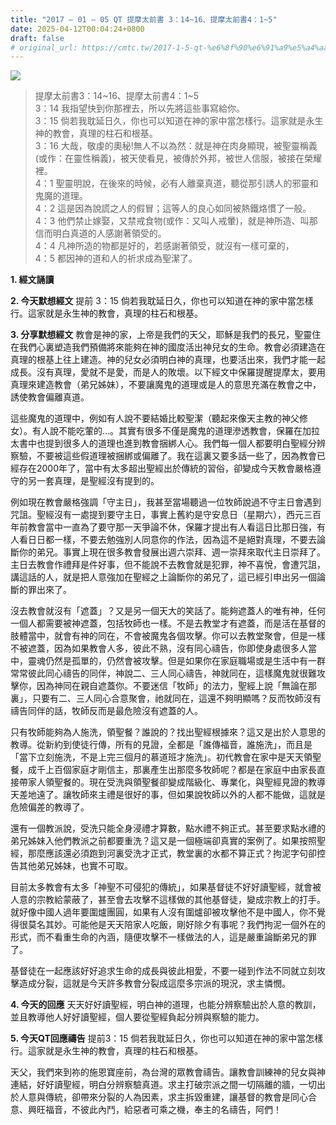 ```yaml
---
title: "2017 – 01 – 05 QT 提摩太前書 3：14~16、提摩太前書4：1~5"
date: 2025-04-12T00:04:24+0800
draft: false
# original_url: https://cmtc.tw/2017-1-5-qt-%e6%8f%90%e6%91%a9%e5%a4%aa%e5%89%8d%e6%9b%b83%ef%bc%9a113
---
```


![](/images/qt.jpg)
> 提摩太前書3：14\~16、提摩太前書4：1\~5  
> 3：14 我指望快到你那裡去，所以先將這些事寫給你。  
> 3：15 倘若我耽延日久，你也可以知道在神的家中當怎樣行。這家就是永生神的教會，真理的柱石和根基。  
> 3：16 大哉，敬虔的奧秘!無人不以為然：就是神在肉身顯現，被聖靈稱義(或作：在靈性稱義)，被天使看見，被傳於外邦，被世人信服，被接在榮耀裡。  
> 4：1 聖靈明說，在後來的時候，必有人離棄真道，聽從那引誘人的邪靈和鬼魔的道理。  
> 4：2 這是因為說謊之人的假冒；這等人的良心如同被熱鐵烙慣了一般。  
> 4：3 他們禁止嫁娶，又禁戒食物(或作：又叫人戒暈)，就是神所造、叫那信而明白真道的人感謝著領受的。  
> 4：4 凡神所造的物都是好的，若感謝著領受，就沒有一樣可棄的，  
> 4：5 都因神的道和人的祈求成為聖潔了。

**1.  經文誦讀**

**2.  今天默想經文**
提前 3：15 倘若我耽延日久，你也可以知道在神的家中當怎樣行。這家就是永生神的教會，真理的柱石和根基。

**3. 分享默想經文**
教會是神的家，上帝是我們的天父，耶穌是我們的長兄，聖靈住在我們心裏塑造我們預備將來能夠在神的國度活出神兒女的生命。教會必須建造在真理的根基上往上建造。神的兒女必須明白神的真理，也要活出來，我們才能一起成長。沒有真理，愛就不是愛，而是人的敗壞。以下經文中保羅提醒提摩太，要用真理來建造教會（弟兄姊妹），不要讓魔鬼的道理或是人的意思充滿在教會之中，誘使教會偏離真道。

這些魔鬼的道理中，例如有人說不要結婚比較聖潔（聽起來像天主教的神父修女）。有人說不能吃葷的…。其實有很多不僅是魔鬼的道理滲透教會，保羅在加拉太書中也提到很多人的道理也進到教會捆綁人心。我們每一個人都要明白聖經分辨察驗，不要被這些假道理被捆綁或偏離了。我在這裏又要多話一些了，因為教會已經存在2000年了，當中有太多超出聖經出於傳統的習俗，卻變成今天教會嚴格遵守的另一套真理，是聖經沒有提到的。

例如現在教會嚴格強調「守主日」，我甚至當場聽過一位牧師說過不守主日會遇到咒詛。聖經沒有一處提到要守主日，事實上舊約是守安息日（星期六），西元三百年前教會當中一直為了要守那一天爭論不休，保羅才提出有人看這日比那日強，有人看日日都一樣，不要去勉強別人同意你的作法，因為這不是絕對真理，不要去論斷你的弟兄。事實上現在很多教會發展出週六崇拜、週一崇拜來取代主日崇拜了。主日去教會作禮拜是件好事，但不能說不去教會就是犯罪，神不喜悅，會遭咒詛，講這話的人，就是把人意強加在聖經之上論斷你的弟兄了，這已經引申出另一個論斷的罪出來了。

沒去教會就沒有「遮蓋」？又是另一個天大的笑話了。能夠遮蓋人的唯有神，任何一個人都需要被神遮蓋，包括牧師也一樣。不是去教堂才有遮蓋，而是活在基督的肢體當中，就會有神的同在，不會被魔鬼各個攻擊。你可以去教堂聚會，但是一樣不被遮蓋，因為如果教會人多，彼此不熟，沒有同心禱告，你即使身處很多人當中，靈魂仍然是孤單的，仍然會被攻擊。但是如果你在家庭職場或是生活中有一群常常彼此同心禱告的同伴，神說二、三人同心禱告，神就同在，這樣魔鬼就很難攻擊你，因為神同在親自遮蓋你。不要迷信「牧師」的法力，聖經上說「無論在那裏」，只要有二、三人同心合意聚會，祂就同在，這還不夠明顯嗎？反而牧師沒有禱告同伴的話，牧師反而是最危險沒有遮蓋的人。

只有牧師能夠為人施洗，領聖餐？誰說的？找出聖經根據來？這又是出於人意思的教導。從新約到使徒行傳，所有的見證，全都是「誰傳福音，誰施洗」，而且是「當下立刻施洗，不是上完三個月的慕道班才施洗」。初代教會在家中是天天領聖餐，成千上百個家庭才剛信主，那裏產生出那麼多牧師呢？都是在家庭中由家長直接帶家人領聖餐的。現在受洗與領聖餐卻變成階級化、專業化，與聖經見證的教導天差地遠了。讓牧師來主禮是很好的事，但如果說牧師以外的人都不能做，這就是危險偏差的教導了。

還有一個教派說，受洗只能全身浸禮才算數，點水禮不夠正式。甚至要求點水禮的弟兄姊妹入他們教派之前都要重洗？這又是一個極端卻真實的案例了。如果按照聖經，那麼應該還必須跑到河裏受洗才正式，教堂裏的水都不算正式？拘泥字句卻控告其他弟兄姊妹，也實不可取。

目前太多教會有太多「神聖不可侵犯的傳統」，如果基督徒不好好讀聖經，就會被人意的宗教給蒙蔽了，甚至會去攻擊不這樣做的其他基督徒，變成宗教上的打手。就好像中國人過年要圍爐團圓，如果有人沒有圍爐卻被攻擊他不是中國人，你不覺得很莫名其妙。可能他是天天陪家人吃飯，剛好除夕有事呢？我們拘泥一個外在的形式，而不看重生命的內涵，隨便攻擊不一樣做法的人，這是嚴重論斷弟兄的罪了。

基督徒在一起應該好好追求生命的成長與彼此相愛，不要一碰到作法不同就立刻攻擊造成分裂，這就是今天許多教會分裂成這麼多宗派的現況，求主憐憫。

**4. 今天的回應**
天天好好讀聖經，明白神的道理，也能分辨察驗出於人意的教訓，並且教導他人好好讀聖經，個人要從聖經負起分辨與察驗的能力。

**5. 今天QT回應禱告**
提前3：15 倘若我耽延日久，你也可以知道在神的家中當怎樣行。這家就是永生神的教會，真理的柱石和根基。

天父，我們來到祢的施恩寶座前，為台灣的眾教會禱告。讓教會訓練神的兒女與神連結，好好讀聖經，明白分辨察驗真道。求主打破宗派之間一切隔離的牆，一切出於人意與傳統，卻帶來分裂的人為因素，求主拆毀重建，讓基督的教會是同心合意、興旺福音，不彼此內鬥，給惡者可乘之機，奉主的名禱告，阿們！
